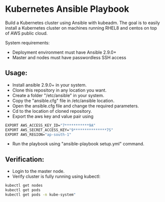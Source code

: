 # Kubernetes Ansible Playbook
Build a Kubernetes cluster using Ansible with kubeadm. The goal is to easily install a Kubernetes cluster on machines running RHEL8 and centos on top of AWS public cloud.

System requirements:

- Deployment environment must have Ansible 2.9.0+
- Master and nodes must have passwordless SSH access

## Usage:

- Install ansible 2.9.0+ in your system.
- Clone this repository in any location you want.
- Create a folder "/etc/ansible" in your system.
- Copy the "ansible.cfg" file in /etc/ansible location.
- Open the ansible.cfg file and change the required parameters.
- Cd to the location of cloned repository.
- Export the aws key and value pair using
 
 ```sh
 EXPORT AWS_ACCESS_KEY_ID="7***********9A"
 EXPORT AWS_SECRET_ACCESS_KEY="9***************7S"
 EXPORT AWS_REGION="ap-south-1"
 ```
 
 - Run the playbook using "ansible-playbook setup.yml" command.

## Verification:

- Login to the master node.
- Verify cluster is fully running using kubectl:

```sh
kubectl get nodes
kubectl get pods
kubectl get pods -n kube-system"
```
